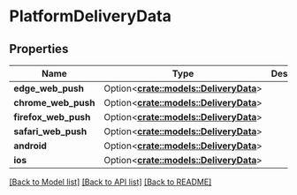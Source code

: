 # PlatformDeliveryData

## Properties

Name | Type | Description | Notes
------------ | ------------- | ------------- | -------------
**edge_web_push** | Option<[**crate::models::DeliveryData**](DeliveryData.md)> |  | [optional]
**chrome_web_push** | Option<[**crate::models::DeliveryData**](DeliveryData.md)> |  | [optional]
**firefox_web_push** | Option<[**crate::models::DeliveryData**](DeliveryData.md)> |  | [optional]
**safari_web_push** | Option<[**crate::models::DeliveryData**](DeliveryData.md)> |  | [optional]
**android** | Option<[**crate::models::DeliveryData**](DeliveryData.md)> |  | [optional]
**ios** | Option<[**crate::models::DeliveryData**](DeliveryData.md)> |  | [optional]

[[Back to Model list]](../README.md#documentation-for-models) [[Back to API list]](../README.md#documentation-for-api-endpoints) [[Back to README]](../README.md)


